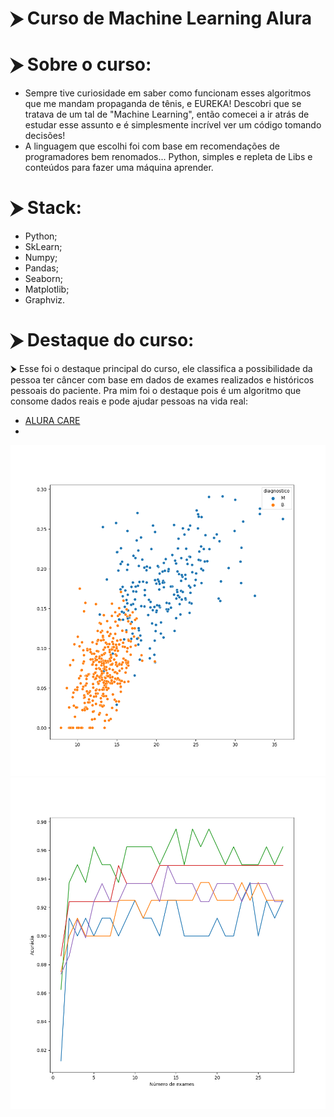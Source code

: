 # ⮞ Curso de Machine Learning Alura
# ⮞ Sobre o curso:
- Sempre tive curiosidade em saber como funcionam esses algoritmos que me mandam propaganda de tênis, e EUREKA! Descobri que se tratava de um tal de "Machine Learning", então comecei a ir atrás de estudar esse assunto e é simplesmente incrível ver um código tomando decisões! 
- A linguagem que escolhi foi com base em recomendações de programadores bem renomados... Python, simples e repleta de Libs e conteúdos para fazer uma máquina aprender.
#
# ⮞ Stack:
- Python;
- SkLearn;
- Numpy;
- Pandas;
- Seaborn;
- Matplotlib;
- Graphviz.
#
# ⮞ Destaque do curso:
⮞ Esse foi o destaque principal do curso, ele classifica a possibilidade da pessoa ter câncer com base em dados de exames realizados e históricos pessoais do paciente. Pra mim foi o destaque pois é um algoritmo que consome dados reais e pode ajudar pessoas na vida real:
- [ALURA CARE](https://github.com/PedroLaraa/Curso-MachineLearning-Alura/tree/main/DadosMuitasDimensoes)
- <br/>
<img src="Figure_1AluraCare.png" width="600"></img><img src="Figure_2AluraCare.png" width="600"></img>
